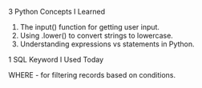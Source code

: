 3 Python Concepts I Learned

1. The input() function for getting user input.
2. Using .lower() to convert strings to lowercase.
3. Understanding expressions vs statements in Python.

1 SQL Keyword I Used Today

WHERE - for filtering records based on conditions.